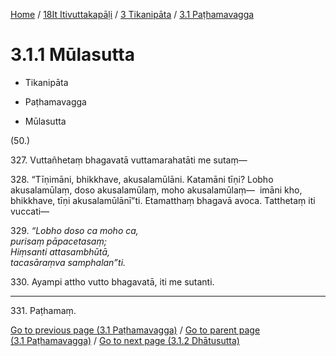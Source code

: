 
[Home](/) / [18It Itivuttakapāḷi](../...md) / [3 Tikanipāta](...md) / [3.1 Paṭhamavagga](../18It/3/3.1.md)

# 3.1.1 Mūlasutta

* Tikanipāta

* Paṭhamavagga

* Mūlasutta

(50.)

327\. Vuttañhetaṃ bhagavatā vuttamarahatāti me sutaṃ—

328\. “Tīṇimāni, bhikkhave, akusalamūlāni. Katamāni tīṇi? Lobho akusalamūlaṃ, doso akusalamūlaṃ, moho akusalamūlaṃ—  imāni kho, bhikkhave, tīṇi akusalamūlānī”ti. Etamatthaṃ bhagavā avoca. Tatthetaṃ iti vuccati—

329\. _“Lobho doso ca moho ca,_  
_purisaṃ pāpacetasaṃ;_  
_Hiṃsanti attasambhūtā,_  
_tacasāraṃva samphalan”ti._  


330\. Ayampi attho vutto bhagavatā, iti me sutanti.

---

331\. Paṭhamaṃ.



[Go to previous page (3.1 Paṭhamavagga)](../18It/3/3.1.md) / [Go to parent page (3.1 Paṭhamavagga)](../18It/3/3.1.md) / [Go to next page (3.1.2 Dhātusutta)](3.1.2.md)


